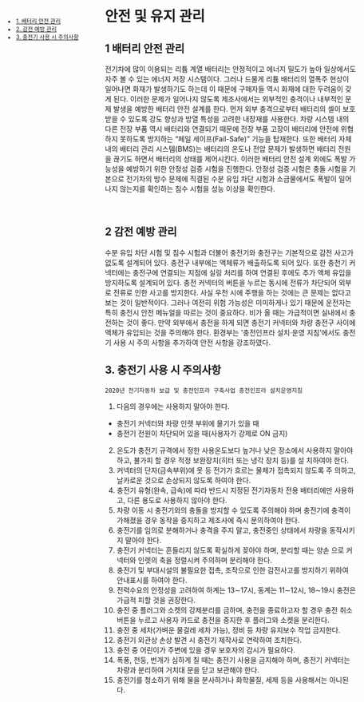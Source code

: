 <ui class="subnavi"  style="position:fixed;left: 3em; top:10em; font-size: 0.8em;">
    <li><a href = "#safety_battery"><bold>1. 배터리 안전 관리</bold></a></li>
    <li><a href = "#safety_eshock"><bold>2. 감전 예방 관리</bold></a></li>
    <li><a href = "#safety_tips"><bold>3. 충전기 사용 시 주의사항</bold></a></li>
</ui>


# 안전 및 유지 관리

<p id = "safety_battery"></p>

## 1 배터리 안전 관리

전기차에 많이 이용되는 리튬 계열 배터리는 안정적이고 에너지 밀도가 높아 일상에서도 자주 볼 수 있는 에너지 저장 시스템이다. 그러나 드물게 리튬 배터리의 열폭주 현상이 일어나면 화재가 발생하기도 하는데 이 때문에 구매자들 역시 화재에 대한 두려움이 갖게 된다. 이러한 문제가 일어나지 않도록 제조사에서는 외부적인 충격이나 내부적인 문제 발생을 예방한 배터리 안전 설계를 한다.
먼저 외부 충격으로부터 배터리의 셀이 보호 받을 수 있도록 강도 향상과 방열 특성을 고려한 내장재를 사용한다. 차량 시스템 내의 다른 전장 부품 역시 배터리와 연결되기 때문에 전장 부품 고장이 배터리에 안전에 위협하지 못하도록 방지하는 “페일 세이프(Fail-Safe)” 기능을 탑재한다. 또한 배터리 자체 내의 배터리 관리 시스템(BMS)는 배터리의 온도나 전압 문제가 발생하면 배터리 전원을 끊기도 하면서 배터리의 상태를 제어시킨다. 이러한 배터리 안전 설계 외에도 폭발 가능성을 예방하기 위한 안정성 검증 시험을 진행한다. 안정성 검증 시험은 충돌 시험을 기본으로 전기차의 방수 문제에 직결된 수분 유입 차단 시험과 소금물에서도 폭발이 일어나지 않는지를 확인하는 침수 시험을 성능 이상을 확인한다.

<br/>

<p id = "safety_eshock"></p>

## 2 감전 예방 관리
수분 유입 차단 시험 및 침수 시험과 더불어 충전기와 충전구는 기본적으로 감전 사고가 없도록 설계되어 있다. 충전구 내부에는 액체류가 배출하도록 되어 있다. 또한 충천기 커넥터에는 충전구에 연결되는 지점에 실링 처리를 하여 연결된 후에도 추가 액체 유입을 방지하도록 설계되어 있다. 충전 커넥터의 버튼을 누르는 동시에 전류가 차단되어 외부로 전류로 인한 사고를 방지한다.
사실 우천 시에 주행을 하는 것에는 큰 문제는 없다고 보는 것이 일반적이다. 그러나 여전히 위험 가능성은 미미하게나 있기 때문에 운전자는 특히 충전시 안전 메뉴얼을 따르는 것이 중요하다. 비가 올 때는 가급적이면 실내에서 충전하는 것이 좋다. 만약 외부에서 충전을 하게 되면 충전기 커넥터와 차량 충전구 사이에 액체가 유입되는 것을 주의해야 한다. 환경부는 '충전인프라 설치·운영 지침’에서도 충전기 사용 시 주의 사항을 추가하여 안전 사항을 강조하였다.

<p id = "safety_tips"></p>

## 3. 충전기 사용 시 주의사항
``
2020년 전기자동차 보급 및 충전인프라 구축사업 충전인프라 설치운영지침
``
<br/>

1. 다음의 경우에는 사용하지 말아야 한다.
  * 충전기 커넥터와 차량 인렛 부위에 물기가 있을 때
  * 충전기 전원이 차단되어 있을 때(사용자가 강제로 ON 금지)
2. 온도가 충전기 규격에서 정한 사용온도보다 높거나 낮은 장소에서 사용하지 말아야 하고, 불가피 할 경우 적정 보완장치(히터 또는 냉각 장치 등)를 설 치하여야 한다.
3. 커넥터의 단자(금속부위)에 못 등 전기가 흐르는 물체가 접촉되지 않도록 주 의하고, 날카로운 것으로 손상되지 않도록 하여야 한다.
4. 충전기 유형(완속, 급속)에 따라 반드시 지정된 전기자동차 전용 배터리에만 사용하고, 다른 용도로 사용하지 않아야 한다.
5. 차량 이동 시 충전기와의 충돌을 방지할 수 있도록 주의해야 하며 충전기에 충격이 가해졌을 경우 동작을 중지하고 제조사에 즉시 문의하여야 한다.
6. 충전기를 임의로 분해하거나 충격을 주지 말고, 충전중인 상태에서 차량을 동작시키지 말아야 한다. 
7. 충전기 커넥터는 흔들리지 않도록 확실하게 꽂아야 하며, 분리할 때는 양손 으로 커넥터와 인렛의 축을 정렬시켜 주의하며 분리해야 한다.
8. 충전기 및 부대시설의 불필요한 접촉, 조작으로 인한 감전사고를 방지하기 위하여 안내표시를 하여야 한다.
9. 전력수요의 안정성을 고려하여 하계는 13∼17시, 동계는 11∼12시, 18∼19시 충전은 가급적 피할 것을 권장한다.
10. 충전 중 플러그와 소켓의 강제분리를 금하며, 충전을 종료하고자 할 경우 충전 취소 버튼을 누르고 사용자 카드로 충전을 중지한 후 플러그와 소켓을 분리한다.
11. 충전 중 세차(가벼운 물걸레 세차 가능), 정비 등 차량 유지보수 작업 금지한다.
12. 충전기 외관상 손상 발견 시 충전기 제작사로 연락하여 조치한다.
13. 충전 중 어린이가 주변에 있을 경우 보호자의 감시가 필요하다.
14. 폭풍, 천둥, 번개가 심하게 칠 때는 충전기 사용을 금지해야 하며, 충전기 커넥터는 차량과 분리하여 거치대 문을 닫고 보관해야 한다.
15. 충전기를 청소하기 위해 물을 분사하거나 화학물질, 세제 등을 사용해서는 아니된다.
